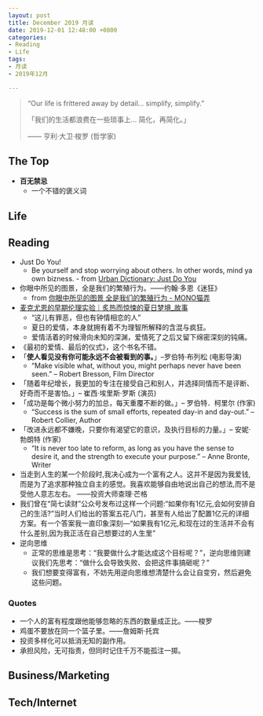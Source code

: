 ```yaml
---
layout: post
title: December 2019 月读
date: 2019-12-01 12:48:00 +0800
categories:
- Reading
- Life
tags:
- 月读
- 2019年12月

---
```


<blockquote class="blockquote-center">
<p>“Our life is frittered away by detail… simplify, simplify.”</p>
<p>「我们的生活都浪费在一些琐事上… 简化，再简化。」</p>
<p>—— 亨利‧大卫‧梭罗 (哲学家)</p>
</blockquote>

## The Top

- **百无禁忌**
	- 一个不错的褒义词

## Life


## Reading

- Just Do You!
	- Be yourself and stop worrying about others. In other words, mind ya own bizness. - from [Urban Dictionary: Just Do You](https://www.urbandictionary.com/define.php?term=Just%20Do%20You)
- 你眼中所见的图景，全是我们的繁殖行为。——约翰·多恩《迷狂》
	- from [你眼中所见的图景 全是我们的繁殖行为 - MONO猫弄](http://mmmono.com/g/meow/1649907/)
- [麦克尤恩的早期伦理实验｜炙热而惊悚的夏日梦境_故事](http://www.sohu.com/a/252196468_694312)
	- “这儿有罪恶，但也有钟情相恋的人”
	- 夏日的爱情，本身就拥有着不为理智所解释的含混与疯狂。
	- 爱情活着的时候滑向未知的深渊，爱情死了之后又留下绵密深刻的钝痛。
- 《最初的爱情、最后的仪式》，这个书名不错。
- 「**使人看见没有你可能永远不会被看到的事。**」–罗伯特·布列松 (电影导演)
	- “Make visible what, without you, might perhaps never have been seen.” – Robert Bresson, Film Director
- 「随着年纪增长，我更加的专注在接受自己和别人，并选择同情而不是评断、好奇而不是害怕。」– 崔西·埃里斯·罗斯 (演员)
- 「成功是每个微小努力的加总，每天重覆不断的做。」– 罗伯特．柯里尔 (作家)
	- “Success is the sum of small efforts, repeated day-in and day-out.” – Robert Collier, Author
- 「改进永远都不嫌晚，只要你有渴望它的意识，及执行目标的力量。」– 安妮·勃朗特 (作家)
	- “It is never too late to reform, as long as you have the sense to desire it, and the strength to execute your purpose.” – Anne Bronte, Writer
- 当走到人生的某一个阶段时,我决心成为一个富有之人。这并不是因为我爱钱,而是为了追求那种独立自主的感觉。我喜欢能够自由地说出自己的想法,而不是受他人意志左右。 ——投资大师查理·芒格
- 我们曾在“简七读财”公众号发布过这样一个问题:“如果你有1亿元,会如何安排自己的生活?”当时人们给出的答案五花八门，甚至有人给出了配置1亿元的详细方案。有一个答案我一直印象深刻—“如果我有1亿元,和现在过的生活并不会有什么差别,因为我正活在自己想要过的人生里”
- 逆向思维
	- 正常的思维是思考：“我要做什么才能达成这个目标呢？”，逆向思维则建议我们先思考：“做什么会导致失败、会把这件事搞砸呢？”
	- 我们想要变得富有，不妨先用逆向思维想清楚什么会让自变穷，然后避免这些问题。



### Quotes

- 一个人的富有程度跟他能够忽略的东西的数量成正比。——梭罗
- 鸡蛋不要放在同一个篮子里。——詹姆斯·托宾
- 投资多样化可以抵消无知的副作用。
- 承担风险，无可指责，但同时记住千万不能孤注一掷。

## Business/Marketing


## Tech/Internet




